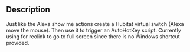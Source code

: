 ## Description
Just like the Alexa show me actions create a Hubitat virtual switch (Alexa move the mouse). Then use it to trigger an AutoHotKey script.  Currently using for reolink to go to full screen since there is no Windows shortcut provided.
